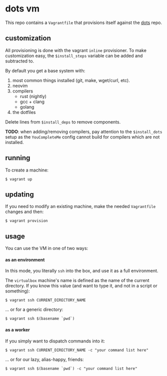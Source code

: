 dots vm
===========

This repo contains a `Vagrantfile` that provisions itself against
the [dots](https://github.com/zmarcantel/dots) repo.


customization
---------------

All provisioning is done with the vagrant `inline` provisioner.
To make customization easy, the `$install_steps` variable can be
added and subtracted to.

By default you get a base system with:

1. most common things installed (git, make, wget/curl, etc).
2. neovim
3. compilers
    * rust (nightly)
    * gcc + clang
    * golang
4. the dotfiles


Delete lines from `$install_deps` to remove components.

**TODO**: when adding/removing compilers, pay attention to
the `$install_dots` setup as the `YouCompleteMe` config cannot
build for compilers which are not installed.




running
-------------

To create a machine:

```
$ vagrant up
```




updating
------------

If you need to modify an existing machine, make the needed
`Vagrantfile` changes and then:

```
$ vagrant provision
```



usage
------------

You can use the VM in one of two ways:


#### as an environment

In this mode, you literally `ssh` into the box, and use it as a full
environment.

The `virtualbox` machine's name is defined as the name of the current
directory. If you know this value (and want to type it, and not in a
script or something):

```
$ vagrant ssh CURRENT_DIRECTORY_NAME
```

... or for a generic directory:

```
$ vagrant ssh $(basename `pwd`)
```



#### as a worker

If you simply want to dispatch commands into it:

```
$ vagrant ssh CURRENT_DIRECTORY_NAME -c "your command list here"
```

... or for our lazy, alias-happy, friends:


```
$ vagrant ssh $(basename `pwd`) -c "your command list here"
```
